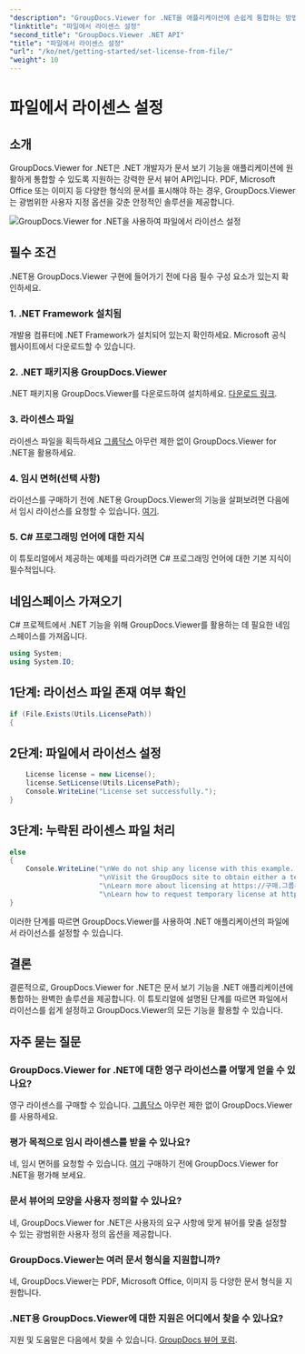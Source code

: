 ```yaml
---
"description": "GroupDocs.Viewer for .NET을 애플리케이션에 손쉽게 통합하는 방법을 알아보세요. 라이선스를 설정하고, 문서를 보고, 뷰어 디자인을 사용자 지정할 수 있습니다."
"linktitle": "파일에서 라이센스 설정"
"second_title": "GroupDocs.Viewer .NET API"
"title": "파일에서 라이센스 설정"
"url": "/ko/net/getting-started/set-license-from-file/"
"weight": 10
---
```


# 파일에서 라이센스 설정

## 소개
GroupDocs.Viewer for .NET은 .NET 개발자가 문서 보기 기능을 애플리케이션에 원활하게 통합할 수 있도록 지원하는 강력한 문서 뷰어 API입니다. PDF, Microsoft Office 또는 이미지 등 다양한 형식의 문서를 표시해야 하는 경우, GroupDocs.Viewer는 광범위한 사용자 지정 옵션을 갖춘 안정적인 솔루션을 제공합니다.

![GroupDocs.Viewer for .NET을 사용하여 파일에서 라이선스 설정](/viewer/getting-started/set-license-from-file.png)

## 필수 조건
.NET용 GroupDocs.Viewer 구현에 들어가기 전에 다음 필수 구성 요소가 있는지 확인하세요.
### 1. .NET Framework 설치됨
개발용 컴퓨터에 .NET Framework가 설치되어 있는지 확인하세요. Microsoft 공식 웹사이트에서 다운로드할 수 있습니다.
### 2. .NET 패키지용 GroupDocs.Viewer
.NET 패키지용 GroupDocs.Viewer를 다운로드하여 설치하세요. [다운로드 링크](https://releases.groupdocs.com/viewer/net/).
### 3. 라이센스 파일
라이센스 파일을 획득하세요 [그룹닥스](https://purchase.groupdocs.com/buy) 아무런 제한 없이 GroupDocs.Viewer for .NET을 활용하세요.
### 4. 임시 면허(선택 사항)
라이선스를 구매하기 전에 .NET용 GroupDocs.Viewer의 기능을 살펴보려면 다음에서 임시 라이선스를 요청할 수 있습니다. [여기](https://purchase.groupdocs.com/temporary-license/).
### 5. C# 프로그래밍 언어에 대한 지식
이 튜토리얼에서 제공하는 예제를 따라가려면 C# 프로그래밍 언어에 대한 기본 지식이 필수적입니다.

## 네임스페이스 가져오기
C# 프로젝트에서 .NET 기능을 위해 GroupDocs.Viewer를 활용하는 데 필요한 네임스페이스를 가져옵니다.

```csharp
using System;
using System.IO;
```

## 1단계: 라이선스 파일 존재 여부 확인
```csharp
if (File.Exists(Utils.LicensePath))
{
```
## 2단계: 파일에서 라이선스 설정
```csharp
    License license = new License();
    license.SetLicense(Utils.LicensePath);
    Console.WriteLine("License set successfully.");
}
```
## 3단계: 누락된 라이센스 파일 처리
```csharp
else
{
    Console.WriteLine("\nWe do not ship any license with this example. " +
                      "\nVisit the GroupDocs site to obtain either a temporary or permanent license. " +
                      "\nLearn more about licensing at https://구매.그룹문서.com/faqs/licensing. " +
                      "\nLearn how to request temporary license at https://구매.그룹문서.com/임시-라이센스.");
}
```
이러한 단계를 따르면 GroupDocs.Viewer를 사용하여 .NET 애플리케이션의 파일에서 라이선스를 설정할 수 있습니다.

## 결론
결론적으로, GroupDocs.Viewer for .NET은 문서 보기 기능을 .NET 애플리케이션에 통합하는 완벽한 솔루션을 제공합니다. 이 튜토리얼에 설명된 단계를 따르면 파일에서 라이선스를 쉽게 설정하고 GroupDocs.Viewer의 모든 기능을 활용할 수 있습니다.
## 자주 묻는 질문
### GroupDocs.Viewer for .NET에 대한 영구 라이선스를 어떻게 얻을 수 있나요?
영구 라이센스를 구매할 수 있습니다. [그룹닥스](https://purchase.groupdocs.com/buy) 아무런 제한 없이 GroupDocs.Viewer를 사용하세요.
### 평가 목적으로 임시 라이센스를 받을 수 있나요?
네, 임시 면허를 요청할 수 있습니다. [여기](https://purchase.groupdocs.com/temporary-license/) 구매하기 전에 GroupDocs.Viewer for .NET을 평가해 보세요.
### 문서 뷰어의 모양을 사용자 정의할 수 있나요?
네, GroupDocs.Viewer for .NET은 사용자의 요구 사항에 맞게 뷰어를 맞춤 설정할 수 있는 광범위한 사용자 정의 옵션을 제공합니다.
### GroupDocs.Viewer는 여러 문서 형식을 지원합니까?
네, GroupDocs.Viewer는 PDF, Microsoft Office, 이미지 등 다양한 문서 형식을 지원합니다.
### .NET용 GroupDocs.Viewer에 대한 지원은 어디에서 찾을 수 있나요?
지원 및 도움말은 다음에서 찾을 수 있습니다. [GroupDocs 뷰어 포럼](https://forum.groupdocs.com/c/viewer/9).
